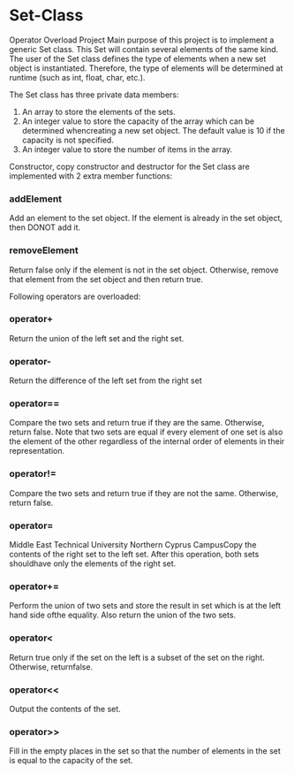 # Set-Class
Operator Overload Project
Main purpose of this project is to implement a generic Set class. This Set will contain several elements of the same kind. The user of the Set class defines the type of elements when a new set object is instantiated. Therefore, the type of elements will be determined at runtime (such as int, float, char, etc.).

The Set class has three private data members:
1. An array to store the elements of the sets.
2. An integer value to store the capacity of the array which can be determined whencreating a new set object. The default value is 10 if the capacity is not specified.
3. An integer value to store the number of items in the array.

Constructor, copy constructor and destructor for the Set class are implemented with 2 extra member functions:
### addElement
Add an element to the set object. If the element is already in the set object, then DONOT add it.
### removeElement
Return false only if the element is not in the set object. Otherwise, remove that element from the set object and then return true.

Following operators are overloaded:
### operator+
Return the union of the left set and the right set.
### operator-
Return the difference of the left set from the right set
### operator==
Compare the two sets and return true if they are the same. Otherwise, return false. Note that two sets are equal if every element of one set is also the element of the other regardless of the internal order of elements in their representation.
### operator!=
Compare the two sets and return true if they are not the same. Otherwise, return false.
### operator=
Middle East Technical University Northern Cyprus CampusCopy the contents of the right set to the left set. After this operation, both sets shouldhave only the elements of the right set.
### operator+=
Perform the union of two sets and store the result in set which is at the left hand side ofthe equality. Also return the union of the two sets.
### operator<
Return true only if the set on the left is a subset of the set on the right. Otherwise, returnfalse.
### operator<<
Output the contents of the set.
### operator>>
Fill in the empty places in the set so that the number of elements in the set is equal to the capacity of the set.
